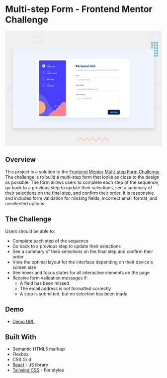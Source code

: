 # Multi-step Form - Frontend Mentor Challenge

![Design preview for the Multi-step form coding challenge](./src/design/desktop-preview.jpg)

## Overview

This project is a solution to the [Frontend Mentor Multi-step Form Challenge](https://www.frontendmentor.io/challenges/multistep-form-YVAnSdqQBJ). The challenge is to build a multi-step form that looks as close to the design as possible. The form allows users to complete each step of the sequence, go back to a previous step to update their selections, see a summary of their selections on the final step, and confirm their order. It is responsive and includes form validation for missing fields, incorrect email format, and unselected options.


## The Challenge

Users should be able to:
- Complete each step of the sequence
- Go back to a previous step to update their selections
- See a summary of their selections on the final step and confirm their order
- View the optimal layout for the interface depending on their device's screen size
- See hover and focus states for all interactive elements on the page
- Receive form validation messages if:
  - A field has been missed
  - The email address is not formatted correctly
  - A step is submitted, but no selection has been made


## Demo

- [Demo URL](https://apekul.github.io/multi-step-form-main/)


## Built With

- Semantic HTML5 markup
- Flexbox
- CSS Grid
- [React](https://reactjs.org/) - JS library
- [Tailwind CSS](https://tailwindcss.com/) - For styles

